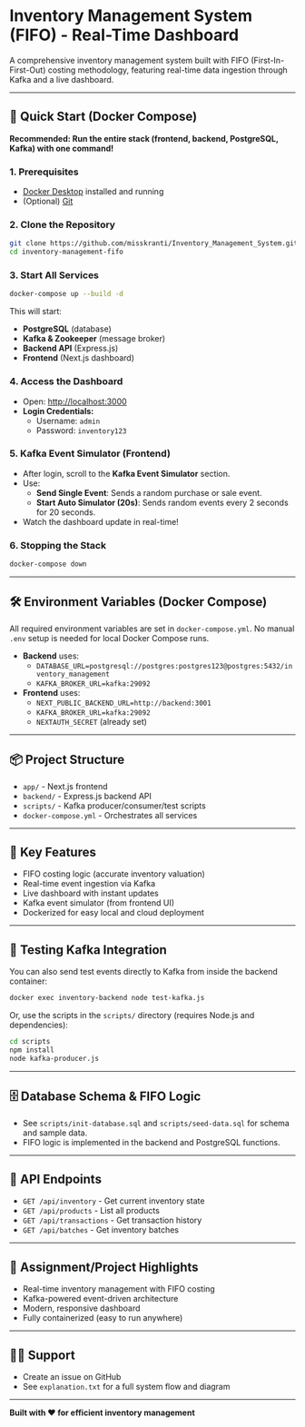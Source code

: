 # Inventory Management System (FIFO) - Real-Time Dashboard

A comprehensive inventory management system built with FIFO (First-In-First-Out) costing methodology, featuring real-time data ingestion through Kafka and a live dashboard.

---

## 🚀 Quick Start (Docker Compose)

**Recommended: Run the entire stack (frontend, backend, PostgreSQL, Kafka) with one command!**

### 1. Prerequisites
- [Docker Desktop](https://www.docker.com/products/docker-desktop/) installed and running
- (Optional) [Git](https://git-scm.com/)

### 2. Clone the Repository
```bash
git clone https://github.com/misskranti/Inventory_Management_System.git
cd inventory-management-fifo
```

### 3. Start All Services
```bash
docker-compose up --build -d
```
This will start:
- **PostgreSQL** (database)
- **Kafka & Zookeeper** (message broker)
- **Backend API** (Express.js)
- **Frontend** (Next.js dashboard)

### 4. Access the Dashboard
- Open: [http://localhost:3000](http://localhost:3000)
- **Login Credentials:**
  - Username: `admin`
  - Password: `inventory123`

### 5. Kafka Event Simulator (Frontend)
- After login, scroll to the **Kafka Event Simulator** section.
- Use:
  - **Send Single Event**: Sends a random purchase or sale event.
  - **Start Auto Simulator (20s)**: Sends random events every 2 seconds for 20 seconds.
- Watch the dashboard update in real-time!

### 6. Stopping the Stack
```bash
docker-compose down
```

---

## 🛠️ Environment Variables (Docker Compose)

All required environment variables are set in `docker-compose.yml`. No manual `.env` setup is needed for local Docker Compose runs.

- **Backend** uses:
  - `DATABASE_URL=postgresql://postgres:postgres123@postgres:5432/inventory_management`
  - `KAFKA_BROKER_URL=kafka:29092`
- **Frontend** uses:
  - `NEXT_PUBLIC_BACKEND_URL=http://backend:3001`
  - `KAFKA_BROKER_URL=kafka:29092`
  - `NEXTAUTH_SECRET` (already set)

---

## 📦 Project Structure
- `app/` - Next.js frontend
- `backend/` - Express.js backend API
- `scripts/` - Kafka producer/consumer/test scripts
- `docker-compose.yml` - Orchestrates all services

---

## 🎯 Key Features
- FIFO costing logic (accurate inventory valuation)
- Real-time event ingestion via Kafka
- Live dashboard with instant updates
- Kafka event simulator (from frontend UI)
- Dockerized for easy local and cloud deployment

---

## 🧪 Testing Kafka Integration

You can also send test events directly to Kafka from inside the backend container:

```bash
docker exec inventory-backend node test-kafka.js
```

Or, use the scripts in the `scripts/` directory (requires Node.js and dependencies):
```bash
cd scripts
npm install
node kafka-producer.js
```

---

## 🗄️ Database Schema & FIFO Logic
- See `scripts/init-database.sql` and `scripts/seed-data.sql` for schema and sample data.
- FIFO logic is implemented in the backend and PostgreSQL functions.

---

## 📡 API Endpoints
- `GET /api/inventory` - Get current inventory state
- `GET /api/products` - List all products
- `GET /api/transactions` - Get transaction history
- `GET /api/batches` - Get inventory batches

---

## 📝 Assignment/Project Highlights
- Real-time inventory management with FIFO costing
- Kafka-powered event-driven architecture
- Modern, responsive dashboard
- Fully containerized (easy to run anywhere)

---

## 🙋‍♂️ Support
- Create an issue on GitHub
- See `explanation.txt` for a full system flow and diagram

---

**Built with ❤️ for efficient inventory management**
